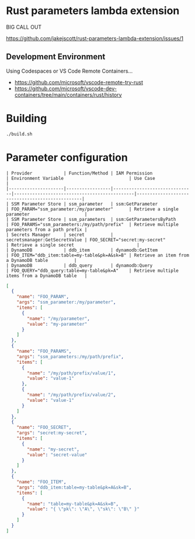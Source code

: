 # Rust parameters lambda extension

BIG CALL OUT

https://github.com/jakejscott/rust-parameters-lambda-extension/issues/1

## Development Environment

Using Codespaces or VS Code Remote Containers...

- https://github.com/microsoft/vscode-remote-try-rust
- https://github.com/microsoft/vscode-dev-containers/tree/main/containers/rust/history

# Building

```sh
./build.sh
```

# Parameter configuration

```
| Provider            | Function/Method | IAM Permission                | Environment Variable                         | Use Case                                        |
|---------------------|-----------------|-------------------------------|----------------------------------------------|-------------------------------------------------|
| SSM Parameter Store | ssm_parameter   | ssm:GetParameter              | FOO_PARAM="ssm_parameter:/my/parameter"      | Retrieve a single parameter                     |
| SSM Parameter Store | ssm_parameters  | ssm:GetParametersByPath       | FOO_PARAMS="ssm_parameters:/my/path/prefix"  | Retrieve multiple parameters from a path prefix |
| Secrets Manager     | secret          | secretsmanager:GetSecretValue | FOO_SECRET="secret:my-secret"                | Retrieve a single secret                        |
| DynamoDB            | ddb_item        | dynamodb:GetItem              | FOO_ITEM="ddb_item:table=my-table&pk=A&sk=B" | Retrieve an item from a DynamoDB table          |
| DynamoDB            | ddb_query       | dynamodb:Query                | FOO_QUERY="ddb_query:table=my-table&pk=A"    | Retrieve multiple items from a DynamoDB table   |
```

```json
[
  {
    "name": "FOO_PARAM",
    "args": "ssm_parameter:/my/parameter",
    "items": [
      {
        "name": "/my/parameter",
        "value": "my-parameter"
      }
    ]
  },
  {
    "name": "FOO_PARAMS",
    "args": "ssm_parameters:/my/path/prefix",
    "items": [
      {
        "name": "/my/path/prefix/value/1",
        "value": "value-1"
      },
      {
        "name": "/my/path/prefix/value/2",
        "value": "value-1"
      }
    ]
  },
  {
    "name": "FOO_SECRET",
    "args": "secret:my-secret",
    "items": [
      {
        "name": "my-secret",
        "value": "secret-value"
      }
    ]
  },
  {
    "name": "FOO_ITEM",
    "args": "ddb_item:table=my-table&pk=A&sk=B",
    "items": [
      {
        "name": "table=my-table&pk=A&sk=B",
        "value": "{ \"pk\": \"A\", \"sk\": \"B\" }"
      }
    ]
  }
]
```
